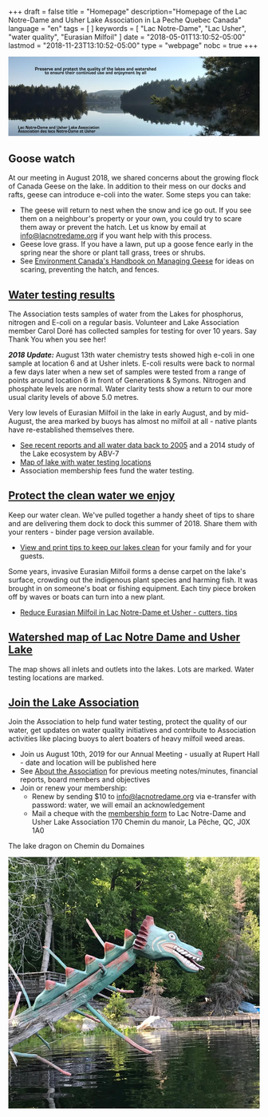 +++
draft = false
title = "Homepage"
description="Homepage of the Lac Notre-Dame and Usher Lake Association in La Peche Quebec Canada"
language = "en"
tags = [
]
keywords = [
    "Lac Notre-Dame",
    "Lac Usher",
    "water quality",
    "Eurasian Milfoil"
]
date = "2018-05-01T13:10:52-05:00"
lastmod = "2018-11-23T13:10:52-05:00"
type = "webpage"
nobc = true
+++
<!-- markdownlint-disable MD033 MD041 MD002 MD026-->

<div>
<img src="/assets/img/lake-assoc-photo.jpg" class="img-fluid py-3" alt="view of still water of lake says Preserve and protect the quality of the lakes and watershed to ensure their continued use and enjoyment by all with title Lac Notre-Dame and Usher Lake Association" />
</div>

## Goose watch

At our meeting in August 2018, we shared concerns about the growing flock of Canada Geese on the lake. In addition to their mess on our docks and rafts, geese can introduce e-coli into the water. Some steps you can take: 

* The geese will return to nest when the snow and ice go out. If you see them on a neighbour's property or your own, you could try to scare them away or prevent the hatch. Let us know by email at info@lacnotredame.org if you want help with this process. 
* Geese love grass. If you have a lawn, put up a goose fence early in the spring near the shore or plant tall grass, trees or shrubs.  
* See [Environment Canada's Handbook on Managing Geese](https://www.canada.ca/en/environment-climate-change/services/migratory-bird-conservation/publications/handbook-managing-cackling-geese-southern/chapter-3.html#_toc07010201) for ideas on scaring, preventing the hatch, and fences. 

## [Water testing results](/water/qualityreports/)

The Association tests samples of water from the Lakes for phosphorus, nitrogen and E-coli on a regular basis. Volunteer and Lake Association member Carol Doré has collected samples for testing for over 10 years. Say Thank You when you see her!

***2018 Update:***  August 13th water chemistry tests showed high e-coli in one sample at location 6 and at Usher inlets. E-coli results were back to normal a few days later when a new set of samples were tested from a range of points around location 6 in front of Generations & Symons.  Nitrogen and phosphate levels are normal. Water clarity tests show a return to our more usual clarity levels of above 5.0 metres.

Very low levels of Eurasian Milfoil in the lake in early August, and by mid-August, the area marked by buoys has almost no milfoil at all - native plants have re-established themselves there.  

* [See recent reports and all water data back to 2005](/water/qualityreports/) and a 2014 study of the Lake ecosystem by ABV-7
* [Map of lake with water testing locations](/map/maps/)
* Association membership fees fund the water testing.

## [Protect the clean water we enjoy](/water/keepclean/)

Keep our water clean. We've pulled together a handy sheet of tips to share and are delivering them dock to dock this summer of 2018. Share them with your renters - binder page version available.

* [View and print tips to keep our lakes clean](/water/keepclean/) for your family and for your guests.

Some years, invasive Eurasian Milfoil forms a dense carpet on the lake's surface, crowding out the indigenous plant species and harming fish. It was brought in on someone's boat or fishing equipment. Each tiny piece broken off by waves or boats can turn into a new plant.

* [Reduce Eurasian Milfoil in Lac Notre-Dame et Usher - cutters, tips](/water/lnd-milfoil/)

## [Watershed map of Lac Notre Dame and Usher Lake](/map/maps/)

The map shows all inlets and outlets into the lakes. Lots are marked. Water testing locations are marked.

## [Join the Lake Association](/about/about/)

Join the Association to help fund water testing, protect the quality of our water, get updates on water quality initiatives and contribute to Association activities like placing buoys to alert boaters of heavy milfoil weed areas.

* Join us August 10th, 2019 for our Annual Meeting - usually at Rupert Hall - date and location will be published here 
* See [About the  Association](/about/about/) for previous meeting notes/minutes, financial reports, board members and objectives
* Join or renew your membership:
  * Renew by sending $10 to info@lacnotredame.org via e-transfer with password: water, we will email an acknowledgement
  * Mail a cheque with the [membership form](/assets/docs/Association10Aug2018.pdf) to Lac Notre-Dame and Usher Lake Association 170 Chemin du manoir, La Pêche, QC, J0X 1A0

The lake dragon on Chemin du Domaines

<img src="/assets/img/dragon.jpg" class="img-fluid py-3" alt="photo of log painted like a dragon" />
